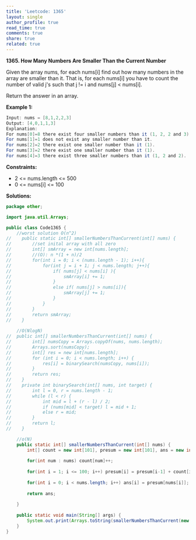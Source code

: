 ```yaml
---
title: 'Leetcode: 1365'
layout: single
author_profile: true
read_time: true
comments: true
share: true
related: true
---
```


**1365. How Many Numbers Are Smaller Than the Current Number**<br/>

Given the array nums, for each nums[i] find out how many numbers in the array are smaller than it. That is, for each nums[i] you have to count the number of valid j's such that j != i and nums[j] < nums[i].<br/>

Return the answer in an array. <br/>

**Example 1:**<br/>

```java
Input: nums = [8,1,2,2,3]
Output: [4,0,1,1,3]
Explanation: 
For nums[0]=8 there exist four smaller numbers than it (1, 2, 2 and 3). 
For nums[1]=1 does not exist any smaller number than it.
For nums[2]=2 there exist one smaller number than it (1). 
For nums[3]=2 there exist one smaller number than it (1). 
For nums[4]=3 there exist three smaller numbers than it (1, 2 and 2).
```

**Constraints:**<br/>

* 2 <= nums.length <= 500
* 0 <= nums[i] <= 100


**Solutions:**<br/>

```java
package other;

import java.util.Arrays;

public class Code1365 {
	//worst solution O(n^2)
//    public static int[] smallerNumbersThanCurrent(int[] nums) {
//        //set inital array with all zero
//        int[] smArray = new int[nums.length];
//        //(O): n *(1 + n)/2
//        for(int i = 0; i < (nums.length - 1); i++){
//            for(int j = i + 1; j < nums.length; j++){
//                if( nums[j] < nums[i] ){
//                    smArray[i] += 1;
//                }
//                else if( nums[j] > nums[i]){
//                    smArray[j] += 1;
//                }
//            }
//        }
//        return smArray;
//    }
    
	//O(NlogN)
//	public int[] smallerNumbersThanCurrent(int[] nums) {
//        int[] numsCopy = Arrays.copyOf(nums, nums.length);
//        Arrays.sort(numsCopy);
//        int[] res = new int[nums.length];
//        for (int i = 0; i < nums.length; i++) {
//            res[i] = binarySearch(numsCopy, nums[i]);
//        }
//        return res;
//    }
//    private int binarySearch(int[] nums, int target) {
//        int l = 0, r = nums.length - 1;
//        while (l < r) {
//            int mid = l + (r - l) / 2;
//            if (nums[mid] < target) l = mid + 1;
//            else r = mid;
//        }
//        return l;
//    }

	//o(N)
    public static int[] smallerNumbersThanCurrent(int[] nums) {
        int[] count = new int[101], presum = new int[101], ans = new int[nums.length];
        
        for(int num : nums) count[num]++;
        
        for(int i = 1; i <= 100; i++) presum[i] = presum[i-1] + count[i-1];
        
        for(int i = 0; i < nums.length; i++) ans[i] = presum[nums[i]];
        
        return ans;
        
    }
    
	public static void main(String[] args) {
		System.out.print(Arrays.toString(smallerNumbersThanCurrent(new int[]{8,1,2,2,3})));
	}
}

```